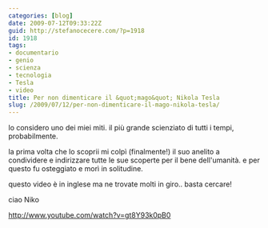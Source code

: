 ```yaml
---
categories: [blog]
date: 2009-07-12T09:33:22Z
guid: http://stefanocecere.com/?p=1918
id: 1918
tags:
- documentario
- genio
- scienza
- tecnologia
- Tesla
- video
title: Per non dimenticare il &quot;mago&quot; Nikola Tesla
slug: /2009/07/12/per-non-dimenticare-il-mago-nikola-tesla/
---
```


lo considero uno dei miei miti. il più grande scienziato di tutti i tempi, probabilmente.
  
la prima volta che lo scoprii mi colpì (finalmente!) il suo anelito a condividere e indirizzare tutte le sue scoperte per il bene dell'umanità. e per questo fu osteggiato e morì in solitudine.

questo video è in inglese ma ne trovate molti in giro.. basta cercare!

ciao Niko

<http://www.youtube.com/watch?v=gt8Y93k0pB0>